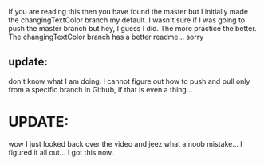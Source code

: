 If you are reading this then you have found the master but I initially made the changingTextColor branch my default. I wasn't sure if I was going to push the master branch but hey, I guess I did. The more practice the better.
The changingTextColor branch has a better readme... sorry

## update:

don't know what I am doing.
I cannot figure out how to push and pull only from a specific branch in Github, if that is even a thing...

# UPDATE:

wow I just looked back over the video and jeez what a noob mistake... I figured it all out... I got this now.
